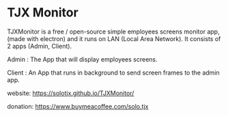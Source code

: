 
# TJX Monitor

TJXMonitor is a free / open-source simple employees screens monitor app, (made with electron) and it runs on LAN (Local Area Network). It consists of 2 apps (Admin, Client).




Admin : The App that will display employees screens.

Client : An App that runs in background to send screen frames to the admin app.


website: https://solotjx.github.io/TJXMonitor/

donation: https://www.buymeacoffee.com/solo.tjx
